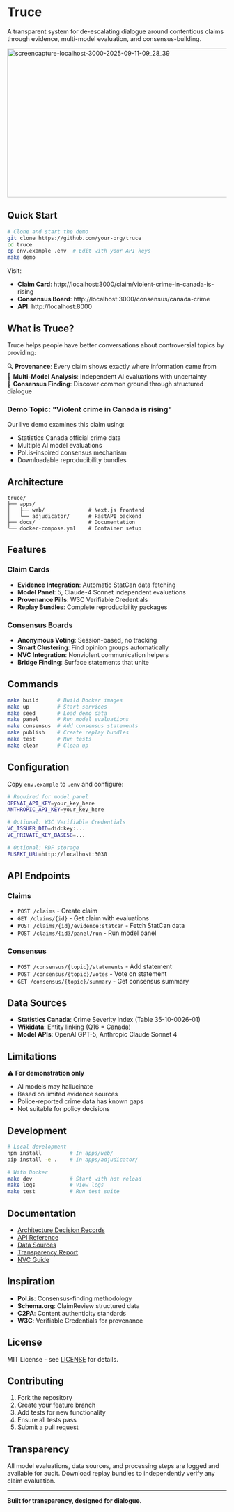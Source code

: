 # Truce

A transparent system for de-escalating dialogue around contentious claims through evidence, multi-model evaluation, and consensus-building.

<img width="1348" height="342" alt="screencapture-localhost-3000-2025-09-11-09_28_39" src="https://github.com/user-attachments/assets/2029bb1d-383e-4e33-9fdb-199a1bc609e6" />

## Quick Start

```bash
# Clone and start the demo
git clone https://github.com/your-org/truce
cd truce
cp env.example .env  # Edit with your API keys
make demo
```

Visit:
- **Claim Card**: http://localhost:3000/claim/violent-crime-in-canada-is-rising
- **Consensus Board**: http://localhost:3000/consensus/canada-crime  
- **API**: http://localhost:8000

## What is Truce?

Truce helps people have better conversations about controversial topics by providing:

🔍 **Provenance**: Every claim shows exactly where information came from  
🤖 **Multi-Model Analysis**: Independent AI evaluations with uncertainty  
🤝 **Consensus Finding**: Discover common ground through structured dialogue  

### Demo Topic: "Violent crime in Canada is rising"

Our live demo examines this claim using:
- Statistics Canada official crime data
- Multiple AI model evaluations  
- Pol.is-inspired consensus mechanism
- Downloadable reproducibility bundles

## Architecture

```
truce/
├── apps/
│   ├── web/              # Next.js frontend
│   └── adjudicator/      # FastAPI backend
├── docs/                 # Documentation
└── docker-compose.yml    # Container setup
```

## Features

### Claim Cards
- **Evidence Integration**: Automatic StatCan data fetching
- **Model Panel**: 5, Claude-4 Sonnet independent evaluations
- **Provenance Pills**: W3C Verifiable Credentials
- **Replay Bundles**: Complete reproducibility packages

### Consensus Boards
- **Anonymous Voting**: Session-based, no tracking
- **Smart Clustering**: Find opinion groups automatically  
- **NVC Integration**: Nonviolent communication helpers
- **Bridge Finding**: Surface statements that unite

## Commands

```bash
make build      # Build Docker images
make up         # Start services
make seed       # Load demo data
make panel      # Run model evaluations
make consensus  # Add consensus statements
make publish    # Create replay bundles
make test       # Run tests
make clean      # Clean up
```

## Configuration

Copy `env.example` to `.env` and configure:

```bash
# Required for model panel
OPENAI_API_KEY=your_key_here
ANTHROPIC_API_KEY=your_key_here

# Optional: W3C Verifiable Credentials
VC_ISSUER_DID=did:key:...
VC_PRIVATE_KEY_BASE58=...

# Optional: RDF storage
FUSEKI_URL=http://localhost:3030
```

## API Endpoints

### Claims
- `POST /claims` - Create claim
- `GET /claims/{id}` - Get claim with evaluations
- `POST /claims/{id}/evidence:statcan` - Fetch StatCan data  
- `POST /claims/{id}/panel/run` - Run model panel

### Consensus  
- `POST /consensus/{topic}/statements` - Add statement
- `POST /consensus/{topic}/votes` - Vote on statement
- `GET /consensus/{topic}/summary` - Get consensus summary

## Data Sources

- **Statistics Canada**: Crime Severity Index (Table 35-10-0026-01)
- **Wikidata**: Entity linking (Q16 = Canada)
- **Model APIs**: OpenAI GPT-5, Anthropic Claude Sonnet 4

## Limitations

⚠️ **For demonstration only**
- AI models may hallucinate
- Based on limited evidence sources
- Police-reported crime data has known gaps
- Not suitable for policy decisions

## Development

```bash
# Local development
npm install         # In apps/web/
pip install -e .    # In apps/adjudicator/

# With Docker
make dev            # Start with hot reload
make logs           # View logs
make test           # Run test suite
```

## Documentation

- [Architecture Decision Records](docs/)
- [API Reference](docs/API.md)
- [Data Sources](docs/DATA-SOURCES.md)
- [Transparency Report](docs/TRANSPARENCY.md)
- [NVC Guide](docs/NVC-GUIDE.md)

## Inspiration

- **Pol.is**: Consensus-finding methodology
- **Schema.org**: ClaimReview structured data
- **C2PA**: Content authenticity standards
- **W3C**: Verifiable Credentials for provenance

## License

MIT License - see [LICENSE](LICENSE) for details.

## Contributing

1. Fork the repository
2. Create your feature branch
3. Add tests for new functionality  
4. Ensure all tests pass
5. Submit a pull request

## Transparency

All model evaluations, data sources, and processing steps are logged and available for audit. Download replay bundles to independently verify any claim evaluation.

---

**Built for transparency, designed for dialogue.**
